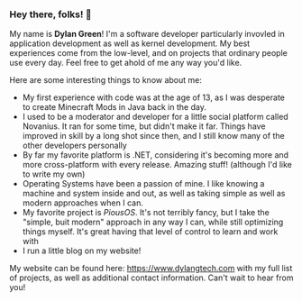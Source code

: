 ### Hey there, folks! 👋

My name is **Dylan Green**! I'm a software developer particularly invovled in application development as well as kernel development. My best experiences come from the low-level, and on projects that ordinary people use every day. Feel free to get ahold of me any way you'd like.

Here are some interesting things to know about me:
 - My first experience with code was at the age of 13, as I was desperate to create Minecraft Mods in Java back in the day.
 - I used to be a moderator and developer for a little social platform called Novanius. It ran for some time, but didn't make it far. Things have improved in skill by a long shot since then, and I still know many of the other developers personally
 - By far my favorite platform is .NET, considering it's becoming more and more cross-platform with every release. Amazing stuff! (although I'd like to write my own)
 - Operating Systems have been a passion of mine. I like knowing a machine and system inside and out, as well as taking simple as well as modern approaches when I can.
 - My favorite project is *PiousOS*. It's not terribly fancy, but I take the "simple, buit modern" approach in any way I can, while still optimizing things myself. It's great having that level of control to learn and work with
 - I run a little blog on my website!

My website can be found here: https://www.dylangtech.com with my full list of projects, as well as additional contact information. Can't wait to hear from you!
